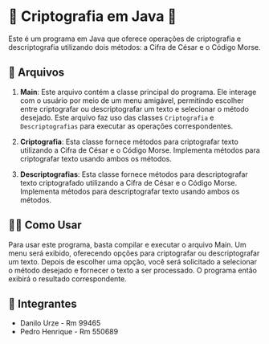 # 🌟 Criptografia em Java 🌟

Este é um programa em Java que oferece operações de criptografia e descriptografia utilizando dois métodos: a Cifra de César e o Código Morse. 

## 📜 Arquivos

1. **Main**: Este arquivo contém a classe principal do programa. Ele interage com o usuário por meio de um menu amigável, permitindo escolher entre criptografar ou descriptografar um texto e selecionar o método desejado. Este arquivo faz uso das classes `Criptografia` e `Descriptografias` para executar as operações correspondentes.

2. **Criptografia**: Esta classe fornece métodos para criptografar texto utilizando a Cifra de César e o Código Morse. Implementa métodos para criptografar texto usando ambos os métodos.

3. **Descriptografias**: Esta classe fornece métodos para descriptografar texto criptografado utilizando a Cifra de César e o Código Morse. Implementa métodos para descriptografar texto usando ambos os métodos.

## 🧙‍♂️ Como Usar

Para usar este programa, basta compilar e executar o arquivo Main. Um menu será exibido, oferecendo opções para criptografar ou descriptografar um texto. Depois de escolher uma opção, você será solicitado a selecionar o método desejado e fornecer o texto a ser processado. O programa então exibirá o resultado correspondente.

## 👥 Integrantes

- Danilo Urze - Rm 99465
- Pedro Henrique - Rm 550689
